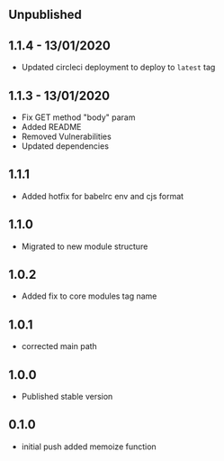 ## Unpublished

## 1.1.4 - 13/01/2020

- Updated circleci deployment to deploy to `latest` tag

## 1.1.3 - 13/01/2020

- Fix GET method "body" param
- Added README
- Removed Vulnerabilities
- Updated dependencies

## 1.1.1

- Added hotfix for babelrc env and cjs format

## 1.1.0

- Migrated to new module structure

## 1.0.2

- Added fix to core modules tag name

## 1.0.1

- corrected main path

## 1.0.0

- Published stable version

## 0.1.0

- initial push added memoize function
